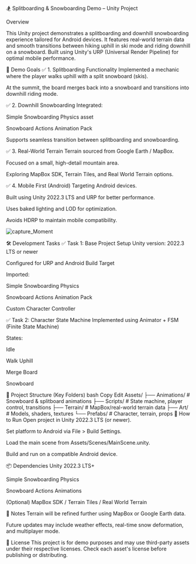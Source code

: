🏂 Splitboarding & Snowboarding Demo – Unity Project

Overview

This Unity project demonstrates a splitboarding and downhill snowboarding experience tailored for Android devices. It features real-world terrain data and smooth transitions between hiking uphill in ski mode and riding downhill on a snowboard. Built using Unity's URP (Universal Render Pipeline) for optimal mobile performance.

🎯 Demo Goals
✅ 1. Splitboarding Functionality
Implemented a mechanic where the player walks uphill with a split snowboard (skis).

At the summit, the board merges back into a snowboard and transitions into downhill riding mode.

✅ 2. Downhill Snowboarding
Integrated:

Simple Snowboarding Physics asset

Snowboard Actions Animation Pack

Supports seamless transition between splitboarding and snowboarding.

✅ 3. Real-World Terrain
Terrain sourced from Google Earth / MapBox.

Focused on a small, high-detail mountain area.

Exploring MapBox SDK, Terrain Tiles, and Real World Terrain options.

✅ 4. Mobile First (Android)
Targeting Android devices.

Built using Unity 2022.3 LTS and URP for better performance.

Uses baked lighting and LOD for optimization.

Avoids HDRP to maintain mobile compatibility.

![capture_Moment](https://github.com/user-attachments/assets/7b95c897-6a2c-4bb6-a4dd-9d626bb6c5a4)


🛠 Development Tasks
✅ Task 1: Base Project Setup
Unity version: 2022.3 LTS or newer

Configured for URP and Android Build Target

Imported:

Simple Snowboarding Physics

Snowboard Actions Animation Pack

Custom Character Controller

✅ Task 2: Character State Machine
Implemented using Animator + FSM (Finite State Machine)

States:

Idle

Walk Uphill

Merge Board

Snowboard

📁 Project Structure (Key Folders)
bash
Copy
Edit
Assets/
├── Animations/              # Snowboard & splitboard animations
├── Scripts/                 # State machine, player control, transitions
├── Terrain/                 # MapBox/real-world terrain data
├── Art/                     # Models, shaders, textures
└── Prefabs/                 # Character, terrain, props
🚀 How to Run
Open project in Unity 2022.3 LTS (or newer).

Set platform to Android via File > Build Settings.

Load the main scene from Assets/Scenes/MainScene.unity.

Build and run on a compatible Android device.

📦 Dependencies
Unity 2022.3 LTS+

Simple Snowboarding Physics

Snowboard Actions Animations

(Optional) MapBox SDK / Terrain Tiles / Real World Terrain

🧊 Notes
Terrain will be refined further using MapBox or Google Earth data.

Future updates may include weather effects, real-time snow deformation, and multiplayer mode.

📌 License
This project is for demo purposes and may use third-party assets under their respective licenses. Check each asset's license before publishing or distributing.
